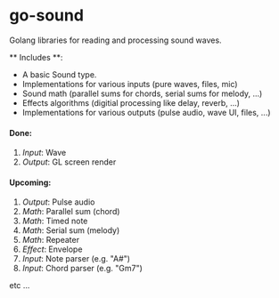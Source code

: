 go-sound
======

Golang libraries for reading and processing sound waves.

** Includes **:

 - A basic Sound type.
 - Implementations for various inputs (pure waves, files, mic)
 - Sound math (parallel sums for chords, serial sums for melody, ...)
 - Effects algorithms (digitial processing like delay, reverb, ...)
 - Implementations for various outputs (pulse audio, wave UI, files, ...)


#### Done:
1. _Input_: Wave
1. _Output_: GL screen render


#### Upcoming:
1. _Output_: Pulse audio
1. _Math_: Parallel sum (chord)
1. _Math_: Timed note
1. _Math_: Serial sum (melody)
1. _Math_: Repeater
1. _Effect_: Envelope
1. _Input_: Note parser (e.g. "A#")
1. _Input_: Chord parser (e.g. "Gm7")

etc ...

